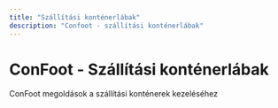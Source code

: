 ```yaml
---
title: "Szállítási konténerlábak"
description: "Confoot - szállítási konténerlábak"
---
```


# ConFoot - Szállítási konténerlábak

ConFoot megoldások a szállítási konténerek kezeléséhez
